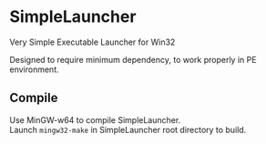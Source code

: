 # SimpleLauncher
Very Simple Executable Launcher for Win32

Designed to require minimum dependency, to work properly in PE environment.

## Compile
Use MinGW-w64 to compile SimpleLauncher.  
Launch `mingw32-make` in SimpleLauncher root directory to build.  
